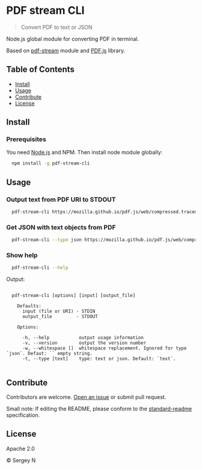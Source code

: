 # PDF stream CLI

> Convert PDF to text or JSON

Node.js global module for converting PDF in terminal.

Based on [pdf-stream](https://www.npmjs.com/package/pdf-stream) module and [PDF.js](https://github.com/mozilla/pdf.js) library.

## Table of Contents

- [Install](#install)
- [Usage](#usage)
- [Contribute](#contribute)
- [License](#license)

## Install

### Prerequisites

You need [Node.js](https://nodejs.org/) and NPM. Then install node module globally:

```bash
  npm install -g pdf-stream-cli
```


## Usage

### Output text from PDF URI to STDOUT

```bash
  pdf-stream-cli https://mozilla.github.io/pdf.js/web/compressed.tracemonkey-pldi-09.pdf 
   ```

### Get JSON with text objects from PDF

```bash
  pdf-stream-cli --type json https://mozilla.github.io/pdf.js/web/compressed.tracemonkey-pldi-09.pdf ./out/text.json
```

### Show help

```bash
  pdf-stream-cli --help
```

Output:

```

  pdf-stream-cli [options] [input] [output_file]
  
    Defaults:
      input (file or URI) - STDIN
      output_file         - STDOUT
  
    Options:
  
      -h, --help           output usage information
      -v, --version        output the version number
      -w, --whitespace []  whitespace replacement. Ignored for type `json`. Defaut: `` empty string.
      -t, --type [text]    type: text or json. Default: `text`.


```

## Contribute

Contributors are welcome. [Open an issue](https://github.com/citeccyr/pdf-stream-cli/issues/new) or submit pull request.

Small note: If editing the README, please conform to the [standard-readme](https://github.com/RichardLitt/standard-readme) specification.

## License

Apache 2.0

© Sergey N